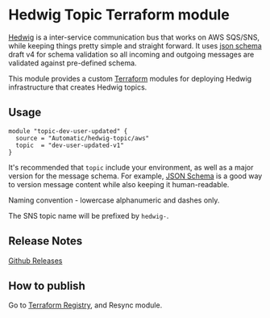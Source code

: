 Hedwig Topic Terraform module
=============================

[Hedwig](https://github.com/Automatic/hedwig) is a inter-service communication bus that works on AWS SQS/SNS, while keeping things pretty simple and
straight forward. It uses [json schema](http://json-schema.org/) draft v4 for schema validation so all incoming
and outgoing messages are validated against pre-defined schema.

This module provides a custom [Terraform](https://www.terraform.io/) modules for deploying Hedwig infrastructure that
creates Hedwig topics.

## Usage

```hcl
module "topic-dev-user-updated" {
  source = "Automatic/hedwig-topic/aws"
  topic  = "dev-user-updated-v1"
}
```

It's recommended that `topic` include your environment, as well as a major version for the message schema. For 
example, [JSON Schema](http://json-schema.org/) is a good way to version message content while also keeping it 
human-readable. 

Naming convention - lowercase alphanumeric and dashes only.

The SNS topic name will be prefixed by `hedwig-`.

## Release Notes

[Github Releases](https://github.com/Automatic/terraform-aws-hedwig-topic/releases)

## How to publish

Go to [Terraform Registry](https://registry.terraform.io/modules/Automatic/hedwig-topic/aws), and Resync module.
